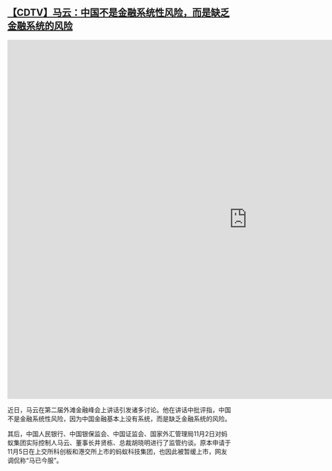 <!--1604645823000-->
[【CDTV】马云：中国不是金融系统性风险，而是缺乏金融系统的风险](https://chinadigitaltimes.net/chinese/2020/11/%e9%a9%ac%e4%ba%91%ef%bc%9a%e4%b8%ad%e5%9b%bd%e4%b8%8d%e6%98%af%e9%87%91%e8%9e%8d%e7%b3%bb%e7%bb%9f%e6%80%a7%e9%a3%8e%e9%99%a9%ef%bc%8c%e8%80%8c%e6%98%af%e7%bc%ba%e4%b9%8f%e9%87%91%e8%9e%8d%e7%b3%bb/)
------

<div class="dk"><iframe title="马云：中国不是金融系统性风险，而是缺乏金融系统的风险" width="1080" height="810" src="https://www.youtube.com/embed/JhrXpzJIf2A?feature=oembed" frameborder="0" allow="accelerometer; autoplay; clipboard-write; encrypted-media; gyroscope; picture-in-picture" allowfullscreen=""></iframe></div><p>近日，马云在第二届外滩金融峰会上讲话引发诸多讨论。他在讲话中批评指，中国不是金融系统性风险，因为中国金融基本上没有系统，而是缺乏金融系统的风险。</p><p>其后，中国人民银行、中国银保监会、中国证监会、国家外汇管理局11月2日对蚂蚁集团实际控制人马云、董事长井贤栋、总裁胡晓明进行了监管约谈。原本申请于11月5日在上交所科创板和港交所上市的蚂蚁科技集团，也因此被暂缓上市，网友调侃称“马已今服”。</p>
